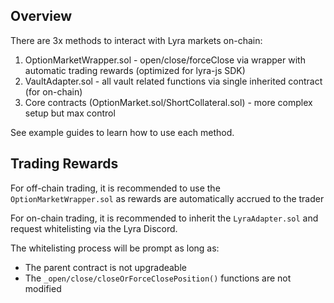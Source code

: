 ## Overview

There are 3x methods to interact with Lyra markets on-chain:
1. OptionMarketWrapper.sol - open/close/forceClose via wrapper with automatic trading rewards (optimized for lyra-js SDK)
2. VaultAdapter.sol - all vault related functions via single inherited contract (for on-chain)
3. Core contracts (OptionMarket.sol/ShortCollateral.sol) - more complex setup but max control

See example guides to learn how to use each method.

## Trading Rewards

For off-chain trading, it is recommended to use the `OptionMarketWrapper.sol` as rewards are automatically accrued to the trader

For on-chain trading, it is recommended to inherit the `LyraAdapter.sol` and request whitelisting via the Lyra Discord. 

The whitelisting process will be prompt as long as:
- The parent contract is not upgradeable
- The `_open/close/closeOrForceClosePosition()` functions are not modified
